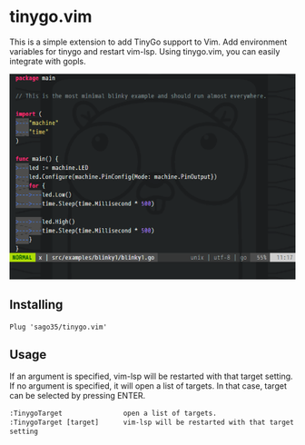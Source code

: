 # tinygo.vim

This is a simple extension to add TinyGo support to Vim.  Add environment
variables for tinygo and restart vim-lsp.  Using tinygo.vim, you can easily
integrate with gopls.

![](./tinygo-target-vim.gif)

## Installing

```
Plug 'sago35/tinygo.vim'
```

## Usage

If an argument is specified, vim-lsp will be restarted with that target
setting. If no argument is specified, it will open a list of targets.
In that case, target can be selected by pressing ENTER.

```
:TinygoTarget               open a list of targets.
:TinygoTarget [target]      vim-lsp will be restarted with that target setting
```
